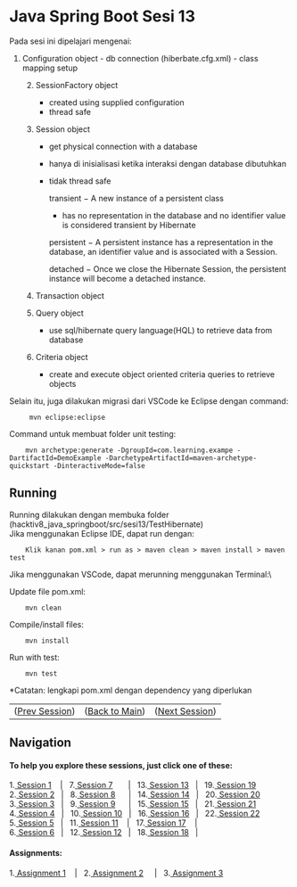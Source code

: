 # Java Spring Boot Sesi 13

Pada sesi ini dipelajari mengenai:
 
 1. Configuration object
		- db connection (hiberbate.cfg.xml)
		- class mapping setup
	
	2. SessionFactory object
		- created using supplied configuration
		- thread safe

	3. Session object
		- get physical connection with a database
		- hanya di inisialisasi ketika interaksi dengan database dibutuhkan
		- tidak thread safe
		  
		  transient 
		  	− A new instance of a persistent class
		  	- has no representation in the database and no identifier value 
		  	  is considered transient by Hibernate

		  persistent 
		    − A persistent instance has a representation in the database, 
		      an identifier value and is associated with a Session.
	
		  detached 
		    − Once we close the Hibernate Session, 
		      the persistent instance will become a detached instance.

	4. Transaction object
	5. Query object
		- use sql/hibernate query language(HQL) to retrieve data from database
	6. Criteria object
		- create and execute object oriented criteria queries to retrieve objects


Selain itu, juga dilakukan migrasi dari VSCode ke Eclipse dengan command:
        
         mvn eclipse:eclipse

Command untuk membuat folder unit testing: 

        mvn archetype:generate -DgroupId=com.learning.exampe -DartifactId=DemoExample -DarchetypeArtifactId=maven-archetype-quickstart -DinteractiveMode=false

## Running
Running dilakukan dengan membuka folder (hacktiv8_java_springboot/src/sesi13/TestHibernate)\
Jika menggunakan Eclipse IDE, dapat run dengan:
        
        Klik kanan pom.xml > run as > maven clean > maven install > maven test

Jika menggunakan VSCode, dapat merunning menggunakan Terminal:\

Update file pom.xml:

        mvn clean
Compile/install files:

        mvn install
Run with test:

        mvn test

*Catatan: lengkapi pom.xml dengan dependency yang diperlukan

<table align="center" style="border:none;">
  <tr>
    <td>(<a href="https://github.com/farlhmd/hacktiv8_java_springboot/tree/main/src/sesi8">Prev Session</a>)</td>
    <td>(<a href="https://github.com/farlhmd/hacktiv8_java_springboot">Back to Main</a>)</td>
    <td>(<a href="https://github.com/farlhmd/hacktiv8_java_springboot/tree/main/src/sesi10">Next Session</a>)</td>
  </tr>
</table>
    

## Navigation

#### To help you explore these sessions, just click one of these:

1.[ Session 1](https://github.com/farlhmd/hacktiv8_java_springboot/tree/main/src/sesi1) &nbsp;&nbsp;&nbsp;|&nbsp;&nbsp; 7.[ Session 7](https://github.com/farlhmd/hacktiv8_java_springboot/tree/main/src/sesi7) &nbsp;&nbsp;&nbsp;&nbsp;&nbsp;&nbsp;|&nbsp;&nbsp; 13.[ Session 13](https://github.com/farlhmd/hacktiv8_java_springboot/tree/main/src/sesi13) &nbsp;&nbsp;|&nbsp;&nbsp; 19.[ Session 19](https://github.com/farlhmd/hacktiv8_java_springboot/tree/main/src/sesi19)\
2.[ Session 2](https://github.com/farlhmd/hacktiv8_java_springboot/tree/main/src/sesi2) &nbsp;&nbsp;|&nbsp;&nbsp; 8.[ Session 8](https://github.com/farlhmd/hacktiv8_java_springboot/tree/main/src/sesi8) &nbsp;&nbsp;&nbsp;&nbsp;&nbsp;|&nbsp;&nbsp; 14.[ Session 14](https://github.com/farlhmd/hacktiv8_java_springboot/tree/main/src/sesi14) &nbsp;&nbsp;|&nbsp;&nbsp; 20.[ Session 20](https://github.com/farlhmd/hacktiv8_java_springboot/tree/main/src/sesi20)\
3.[ Session 3](https://github.com/farlhmd/hacktiv8_java_springboot/tree/main/src/sesi3) &nbsp;&nbsp;|&nbsp;&nbsp; 9.[ Session 9](https://github.com/farlhmd/hacktiv8_java_springboot/tree/main/src/sesi9) &nbsp;&nbsp;&nbsp;&nbsp;&nbsp;|&nbsp;&nbsp; 15.[ Session 15](https://github.com/farlhmd/hacktiv8_java_springboot/tree/main/src/sesi15) &nbsp;&nbsp;|&nbsp;&nbsp;&nbsp;21.[ Session 21](https://github.com/farlhmd/hacktiv8_java_springboot/tree/main/src/sesi21)\
4.[ Session 4](https://github.com/farlhmd/hacktiv8_java_springboot/tree/main/src/sesi4) &nbsp;&nbsp;|&nbsp;&nbsp; 10.[ Session 10](https://github.com/farlhmd/hacktiv8_java_springboot/tree/main/src/sesi10) &nbsp;&nbsp;|&nbsp;&nbsp; 16.[ Session 16](https://github.com/farlhmd/hacktiv8_java_springboot/tree/main/src/sesi16) &nbsp;&nbsp;|&nbsp;&nbsp; 22.[ Session 22](https://github.com/farlhmd/hacktiv8_java_springboot/tree/main/src/sesi22)\
5.[ Session 5](https://github.com/farlhmd/hacktiv8_java_springboot/tree/main/src/sesi5) &nbsp;&nbsp;|&nbsp;&nbsp; 11.[ Session 11](https://github.com/farlhmd/hacktiv8_java_springboot/tree/main/src/sesi11) &nbsp;&nbsp;&nbsp;|&nbsp;&nbsp;&nbsp;17.[ Session 17](https://github.com/farlhmd/hacktiv8_java_springboot/tree/main/src/sesi17) &nbsp;&nbsp;&nbsp;|&nbsp;&nbsp; \
6.[ Session 6](https://github.com/farlhmd/hacktiv8_java_springboot/tree/main/src/sesi6) &nbsp;&nbsp;|&nbsp;&nbsp; 12.[ Session 12](https://github.com/farlhmd/hacktiv8_java_springboot/tree/main/src/sesi12) &nbsp;&nbsp;|&nbsp;&nbsp; 18.[ Session 18](https://github.com/farlhmd/hacktiv8_java_springboot/tree/main/src/sesi18) &nbsp;&nbsp;|&nbsp;&nbsp; 

#### Assignments:

1.[ Assignment 1](https://github.com/farlhmd/hacktiv8_java_springboot/tree/main/src/sesi3/assignment1) &nbsp;&nbsp;&nbsp;|&nbsp;&nbsp; 2.[ Assignment 2](https://github.com/farlhmd/hacktiv8_java_springboot/tree/main/src/sesi5/assignment2) &nbsp;&nbsp;&nbsp;&nbsp;|&nbsp;&nbsp; 3.[ Assignment 3](https://github.com/farlhmd/hacktiv8_java_springboot/tree/main/src/sesi17/assignment3)


    